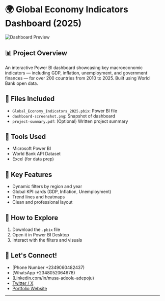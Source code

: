 # 🌍 Global Economy Indicators Dashboard (2025)

![Dashboard Preview](dashboard-screenshot.png)

## 📊 Project Overview
An interactive Power BI dashboard showcasing key macroeconomic indicators — including GDP, inflation, unemployment, and government finances — for over 200 countries from 2010 to 2025. Built using World Bank open data.

## 📁 Files Included
- `Global_Economy_Indicators_2025.pbix`: Power BI file
- `dashboard-screenshot.png`: Snapshot of dashboard
- `project-summary.pdf`: (Optional) Written project summary

## 🔧 Tools Used
- Microsoft Power BI
- World Bank API Dataset
- Excel (for data prep)

## 🎯 Key Features
- Dynamic filters by region and year
- Global KPI cards (GDP, Inflation, Unemployment)
- Trend lines and heatmaps
- Clean and professional layout

## 🚀 How to Explore
1. Download the `.pbix` file
2. Open it in Power BI Desktop
3. Interact with the filters and visuals

## 🤝 Let's Connect!
- [Phone Number +2349060482437)
- [WhatsApp +2348052064678)
- [Linkedin.com/in/musa-adeolu-adepoju)
- [Twitter / X](https://x.com/AdeoluAdepoju4)
- [Portfolio Website](https://deefather101.github.io)

---

